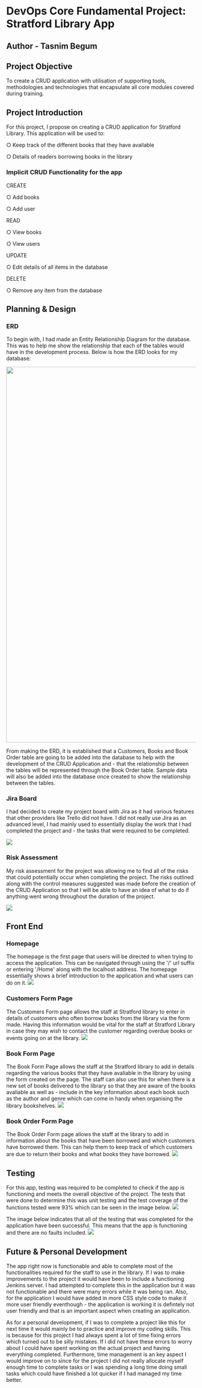 # DevOps Core Fundamental Project: Stratford Library App
## Author - Tasnim Begum
## Project Objective
<p> To create a CRUD application with utilisation of supporting tools, methodologies and technologies that encapsulate all core modules covered during training.

## Project Introduction
<p> For this project, I propose on creating a CRUD application for Stratford Library. This application will be used to: 
<p> ○ Keep track of the different books that they have available
<p> ○ Details of readers borrowing books in the library

### Implicit CRUD Functionality for the app
<p> CREATE
<p> ○ Add books
<p> ○ Add user
<p> READ
<p> ○ View books
<p> ○ View users
<p> UPDATE
<p> ○ Edit details of all items in the database
<p> DELETE
<p> ○ Remove any item from the database

## Planning & Design
### ERD
<p> To begin with, I had made an Entity Relationship Diagram for the database. This was to help me show the relationship that each of the tables would have in the development process. Below is how the ERD looks for my database:
<p>
<img src = "https://user-images.githubusercontent.com/60227889/182921550-c951d57c-6647-439c-b799-a1003e7d5865.png" width="1000">
<p> From making the ERD, it is established that a Customers, Books and Book Order table are going to be added into the database to help with the development of the CRUD Application and - that the relationship between the tables will be represented through the Book Order table. Sample data will also be added into the database once created to show the relationship between the tables. 

### Jira Board
<p> I had decided to create my project board with Jira as it had various features that other providers like Trello did not have. I did not really use Jira as an advanced level, I had mainly used to essentially display the work that I had completed the project and - the tasks that were required to be completed. 
<p> 
<img src = "https://user-images.githubusercontent.com/60227889/182929866-3af1a9bb-3ce9-4c9f-a1d0-c0c4db33b0ce.png" widith="1000">

### Risk Assessment
<p> My risk assessment for the project was allowing me to find all of the risks that could potentially occur when completing the project. The risks outlined along with the control measures suggested was made before the creation of the CRUD Application so that I will be able to have an idea of what to do if anything went wrong throughout the duration of the project. 
<p>
<img src = "https://user-images.githubusercontent.com/60227889/182939899-acc2d865-0da1-4bdc-9cf5-bc031a34a99f.png">

## Front End
### Homepage
<p> The homepage is the first page that users will be directed to when trying to access the application. This can be navigated through using the '/' url suffix or entering '/Home' along with the localhost address. The homepage essentially shows a brief introduction to the application and what users can do on it.

<img src = "https://user-images.githubusercontent.com/60227889/182939395-b1eeaa90-9c89-4a0f-b98d-3e04dd73417e.png">

### Customers Form Page
<p> The Customers Form page allows the staff at Stratford library to enter in details of customers who often borrow books from the library via the form made. Having this information would be vital for the staff at Stratford Library in case they may wish to contact the customer regarding overdue books or events going on at the library.

<img src = "https://user-images.githubusercontent.com/60227889/182942714-4aae160e-6f97-42f6-a3a2-201e673cf071.png">

### Book Form Page
<p> The Book Form Page allows the staff at the Stratford library to add in details regarding the various books that they have avaliable in the library by using the form created on the page. The staff can also use this for when there is a new set of books delivered to the library so that they are aware of the books avaliable as well as - include in the key information about each book such as the author and genre which can come in handy when organising the library bookshelves.

<img src = "https://user-images.githubusercontent.com/60227889/182943344-fee79d0e-f172-4027-9e77-5540652d0ba6.png">

### Book Order Form Page
<p> The Book Order Form page allows the staff at the library to add in information about the books that have been borrowed and which customers have borrowed them. This can help them to keep track of which customers are due to return their books and what books they have borrowed.
	
<img src = "https://user-images.githubusercontent.com/60227889/182944083-c4161bee-0635-45d1-9f3c-48e0632817db.png">

## Testing
<p> For this app, testing was required to be completed to check if the app is functioning and meets the overall objective of the project. The tests that were done to determine this was unit testing and the test coverage of the functions tested were 93% which can be seen in the image below. 

<img src = "https://user-images.githubusercontent.com/60227889/182945496-04a32dbd-1c7f-4638-a6c9-2fc4d4ed9cae.png">

<p> The image below indicates that all of the testing that was completed for the application have been successful. This means that the app is functioning and there are no faults included. 

<img src = "https://user-images.githubusercontent.com/60227889/182945826-c0fab5e0-d3c9-4b71-8878-5a098d1cc5bc.png">

## Future & Personal Development
The app right now is functionable and able to complete most of the functionalities required for the staff to use in the library. If I was to make improvements to the project it would have been to include a functioning Jenkins server. I had attempted to complete this in the application but it was not functionable and there were many errors while it was being ran. Also, for the application I would have added in more CSS style code to make it more user friendly eventhough -  the application is working it is defintely not user friendly and that is an important aspect when creating an application.

<p> As for a personal development, if I was to complete a project like this for next time it would mainly be to practice and improve my coding skills. This is because for this project I had always spent a lot of time fixing errors which turned out to be silly mistakes. If I did not have these errors to worry about I could have spent working on the actual project and having everything completed. Furthermore, time management is an key aspect I would improve on to since for the project I did not really allocate myself enough time to complete tasks or I was spending a long time doing small tasks which could have finished a lot quicker if I had managed my time better. 

